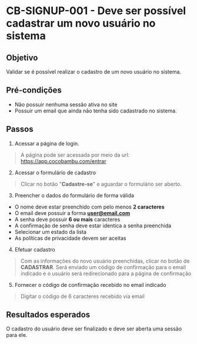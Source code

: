 # CB-SIGNUP-001 - Deve ser possível cadastrar um novo usuário no sistema

## Objetivo
Validar se é possível realizar o cadastro de um novo usuário no sistema.

## Pré-condições
- Não possuir nenhuma sessão ativa no site
- Possuir um email que ainda não tenha sido cadastrado no sistema.

## Passos
1. Acessar a página de login.
> A página pode ser acessada por meio da url:
https://app.cocobambu.com/entrar

2. Acessar o formulário de cadastro
> Clicar no botão "**Cadastre-se**" e aguardar o formulário ser aberto.

3. Preencher o dados do formulário de forma válida
- O nome deve estar preenchido com pelo menos **2 caracteres**
- O email deve possuir a forma **user@email.com**
- A senha deve possuir **6 ou mais** caracteres
- A confirmação de senha deve estar identica a senha preenchida
- Selecionar um estado da lista
- As políticas de privacidade devem ser aceitas

4. Efetuar cadastro
> Com as informações do novo usuário preenchidas, clicar no botão de **CADASTRAR**. Será enviado um código de confirmação para o email indicado e o usuário será redirecionado para a página de confirmação

5. Fornecer o código de confirmação recebido no email indicado
> Digitar o código de 6 caracteres recebido via email

## Resultados esperados
O cadastro do usuário deve ser finalizado e deve ser aberta uma sessão para ele.